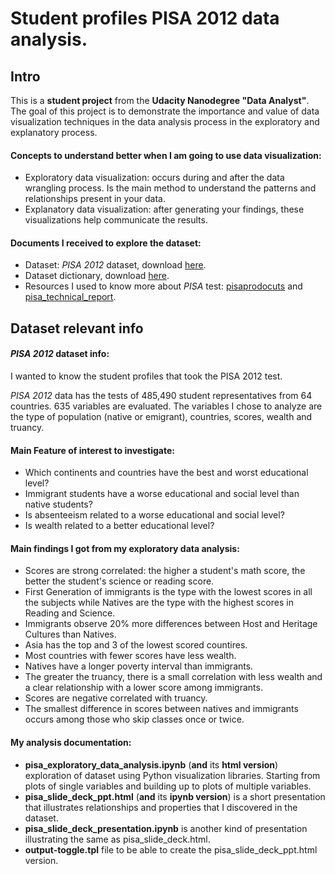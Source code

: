 # Student profiles PISA 2012 data analysis.

## Intro
This is a **student project** from the **Udacity Nanodegree "Data Analyst"**.
The goal of this project is to demonstrate the importance and value of data visualization techniques in the data analysis process in the exploratory and explanatory process.

#### Concepts to understand better when I am going to use data visualization:
- Exploratory data visualization: occurs during and after the data wrangling process. Is the main method to understand the patterns and relationships present in your data.
- Explanatory data visualization: after generating your findings, these visualizations help communicate the results.

#### Documents I received to explore the dataset:
- Dataset: _PISA 2012_ dataset, download [here](https://s3.amazonaws.com/udacity-hosted-downloads/ud507/pisa2012.csv.zip).
- Dataset dictionary, download [here](https://s3.amazonaws.com/udacity-hosted-downloads/ud507/pisadict2012.csv).
- Resources I used to know more about _PISA_ test: [pisaprodocuts](http://www.oecd.org/pisa/pisaproducts/) and [pisa_technical_report](http://docplayer.net/26487481-Pisa-2012-technical-report.html).

## Dataset relevant info
#### _PISA 2012_ dataset info:
I wanted to know the student profiles that took the PISA 2012 test.

_PISA 2012_ data has the tests of 485,490 student representatives from 64 countries. 635 variables are evaluated.
The variables I chose to analyze are the type of population (native or emigrant), countries, scores, wealth and truancy.

#### Main Feature of interest to investigate:
- Which continents and countries have the best and worst educational level?
- Immigrant students have a worse educational and social level than native students?
- Is absenteeism related to a worse educational and social level?
- Is wealth related to a better educational level?

#### Main findings I got from my exploratory data analysis:
- Scores are strong correlated: the higher a student's math score, the better the student's science or reading score.
- First Generation of immigrants is the type with the lowest scores in all the subjects while Natives are the type with the highest scores in Reading and Science.
- Immigrants observe 20% more differences between Host and Heritage Cultures than Natives.
- Asia has the top and 3 of the lowest scored countires.
- Most countries with fewer scores have less wealth.
- Natives have a longer poverty interval than immigrants.
- The greater the truancy, there is a small correlation with less wealth and a clear relationship with a lower score among immigrants.
- Scores are negative correlated with truancy.
- The smallest difference in scores between natives and immigrants occurs among those who skip classes once or twice.

#### My analysis documentation:
- **pisa_exploratory_data_analysis.ipynb** (**and** its **html version**) exploration of dataset using Python visualization libraries. 
Starting from plots of single variables and building up to plots of multiple variables.
- **pisa_slide_deck_ppt.html** (**and** its **ipynb version**) is a short presentation that illustrates relationships and properties that I discovered in the dataset.
- **pisa_slide_deck_presentation.ipynb** is another kind of presentation illustrating the same as pisa_slide_deck.html.
- **output-toggle.tpl** file to be able to create the pisa_slide_deck_ppt.html version.
